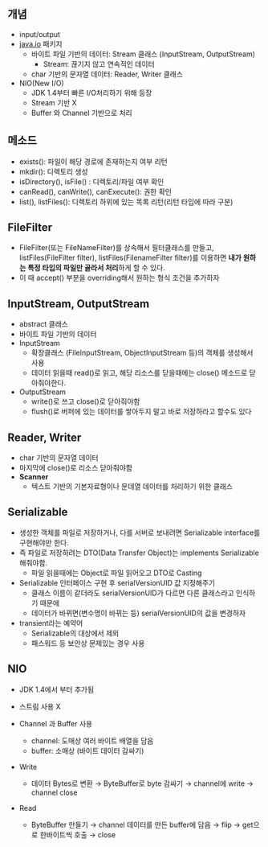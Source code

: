 ## 개념

- input/output
- [java.io](http://java.io) 패키지
    - 바이트 파일 기반의 데이터: Stream 클래스 (InputStream, OutputStream)
        - Stream: 끊기지 않고 연속적인 데이터
    - char 기반의 문자열 데이터: Reader, Writer 클래스
- NIO(New I/O)
    - JDK 1.4부터 빠른 I/O처리하기 위해 등장
    - Stream 기반 X
    - Buffer 와 Channel 기반으로 처리

## 메소드

- exists(): 파일이 해당 경로에 존재하는지 여부 리턴
- mkdir(): 디렉토리 생성
- isDirectory(), isFile() : 디렉토리/파일 여부 확인
- canRead(), canWrite(), canExecute(): 권한 확인
- list(), listFiles(): 디렉토리 하위에 있는 목록 리턴(리턴 타입에 따라 구분)

## FileFilter

- FileFilter(또는 FileNameFilter)를 상속해서 필터클래스를 만들고, listFiles(FileFilter filter), listFiles(FilenameFilter filter)를 이용하면 **내가 원하는 특정 타입의 파일만 골라서 처리**하게 할 수 있다.
- 이 때 accept() 부분을 overriding해서 원하는 형식 조건을 추가하자

## InputStream, OutputStream

- abstract 클래스
- 바이트 파일 기반의 데이터
- InputStream
    - 확장클래스 (FileInputStream, ObjectInputStream 등)의 객체를 생성해서 사용
    - 데이터 읽을때 read()로 읽고, 해당 리소스를 닫을때에는 close() 메소드로 닫아줘야한다.
- OutputStream
    - write()로 쓰고 close()로 닫아줘야함
    - flush()로 버퍼에 있는 데이터를 쌓아두지 말고 바로 저장하라고 할수도 있다

## Reader, Writer

- char 기반의 문자열 데이터
- 마지막에 close()로 리소스 닫아줘야함
- **Scanner**
  - 텍스트 기반의 기본자료형이나 문데열 데이터를 처리하기 위한 클래스


## Serializable

- 생성한 객체를 파일로 저장하거나, 다를 서버로 보내려면 Serializable interface를 구현해야만 한다.
- 즉 파일로 저장하려는 DTO(Data Transfer Object)는 implements Serializable 해줘야함.
  - 파일 읽을때에는 Object로 파일 읽어오고 DTO로 Casting
- Serializable 인터페이스 구현 후 serialVersionUID 값 지정해주기
  - 클래스 이름이 같더라도 serialVersionUID가 다르면 다른 클래스라고 인식하기 때문에
  - 데이터가 바뀌면(변수명이 바뀌는 등) serialVersionUID의 값을 변경하자
- transient라는 예약어
  - Serializable의 대상에서 제외
  - 패스워드 등 보안상 문제있는 경우 사용


## NIO

- JDK 1.4에서 부터 추가됨
- 스트림 사용 X
- Channel 과 Buffer 사용
  - channel: 도매상 여러 바이트 배열을 담음
  - buffer: 소매상 (바이트 데이터 감싸기)

- Write
  - 데이터 Bytes로 변환 → ByteBuffer로 byte 감싸기 → channel에 write → channel close
- Read
  - ByteBuffer 만들기 → channel 데이터를 만든 buffer에 담음 → flip → get으로 한바이트씩 호출 → close